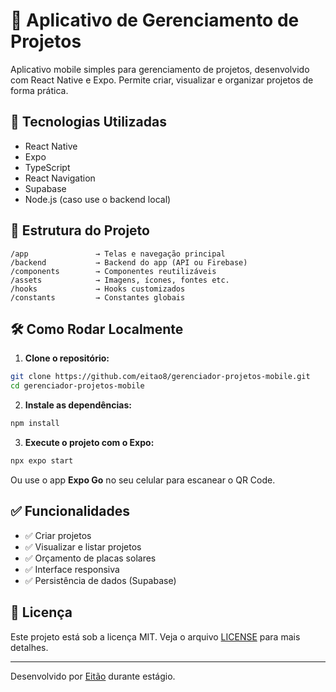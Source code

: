 # 📱 Aplicativo de Gerenciamento de Projetos

Aplicativo mobile simples para gerenciamento de projetos, desenvolvido com React Native e Expo. Permite criar, visualizar e organizar projetos de forma prática.

## 🚀 Tecnologias Utilizadas

- React Native
- Expo
- TypeScript
- React Navigation
- Supabase
- Node.js (caso use o backend local)

## 📁 Estrutura do Projeto

```
/app               → Telas e navegação principal  
/backend           → Backend do app (API ou Firebase)  
/components        → Componentes reutilizáveis  
/assets            → Imagens, ícones, fontes etc.  
/hooks             → Hooks customizados  
/constants         → Constantes globais  
```

## 🛠️ Como Rodar Localmente

1. **Clone o repositório:**

```bash
git clone https://github.com/eitao8/gerenciador-projetos-mobile.git
cd gerenciador-projetos-mobile
```

2. **Instale as dependências:**

```bash
npm install
```

3. **Execute o projeto com o Expo:**

```bash
npx expo start
```

Ou use o app **Expo Go** no seu celular para escanear o QR Code.

## ✅ Funcionalidades

- ✅ Criar projetos
- ✅ Visualizar e listar projetos
- ✅ Orçamento de placas solares
- ✅ Interface responsiva
- ✅ Persistência de dados (Supabase)

## 📄 Licença

Este projeto está sob a licença MIT. Veja o arquivo [LICENSE](LICENSE) para mais detalhes.

---

Desenvolvido por [Eitão](https://github.com/eitao8) durante estágio.
